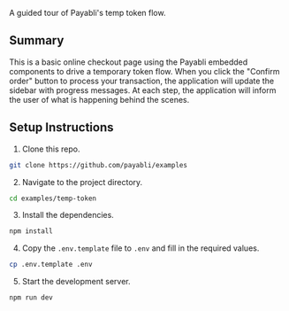 A guided tour of Payabli's temp token flow.

## Summary

This is a basic online checkout page using the Payabli embedded components to drive a temporary token flow. 
When you click the "Confirm order" button to process your transaction, the application will update the sidebar with progress messages.
At each step, the application will inform the user of what is happening behind the scenes.

## Setup Instructions

1. Clone this repo.

```bash
git clone https://github.com/payabli/examples
```

2. Navigate to the project directory.

```bash
cd examples/temp-token
```

3. Install the dependencies.

```bash
npm install
```

4. Copy the `.env.template` file to `.env` and fill in the required values.

```bash
cp .env.template .env
```

5. Start the development server.

```bash
npm run dev
```

